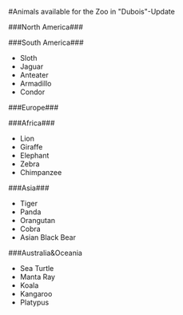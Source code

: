#Animals available for the Zoo in "Dubois"-Update

###North America###

###South America###
- Sloth
- Jaguar
- Anteater
- Armadillo
- Condor

###Europe###

###Africa###
- Lion
- Giraffe
- Elephant
- Zebra
- Chimpanzee

###Asia###
- Tiger
- Panda
- Orangutan
- Cobra
- Asian Black Bear

###Australia&Oceania
- Sea Turtle
- Manta Ray
- Koala
- Kangaroo
- Platypus
